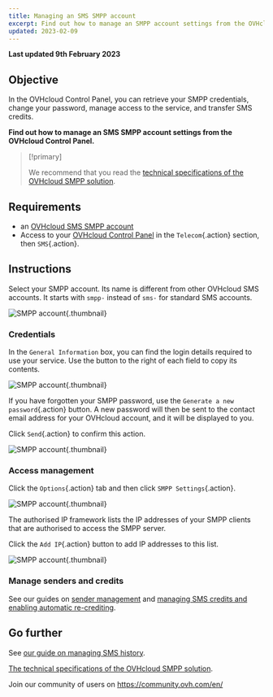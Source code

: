 ```yaml
---
title: Managing an SMS SMPP account
excerpt: Find out how to manage an SMPP account settings from the OVHcloud Control Panel
updated: 2023-02-09
---
```


**Last updated 9th February 2023**

## Objective

In the OVHcloud Control Panel, you can retrieve your SMPP credentials, change your password, manage access to the service, and transfer SMS credits.

**Find out how to manage an SMS SMPP account settings from the OVHcloud Control Panel.**

> [!primary]
>
> We recommend that you read the [technical specifications of the OVHcloud SMPP solution](/pages/telecom/sms/smpp-specification).

## Requirements

- an [OVHcloud SMS SMPP account](https://www.ovhcloud.com/en-gb/sms/api-sms/)
- Access to your [OVHcloud Control Panel](https://www.ovh.com/auth/?action=gotomanager&from=https://www.ovh.co.uk/&ovhSubsidiary=GB) in the `Telecom`{.action} section, then `SMS`{.action}.

## Instructions

Select your SMPP account. Its name is different from other OVHcloud SMS accounts. It starts with `smpp-` instead of `sms-` for standard SMS accounts.

![SMPP account](images/smpp-account.png){.thumbnail}

### Credentials

In the `General Information` box, you can find the login details required to use your service. Use the button to the right of each field to copy its contents.

![SMPP account](images/smpp-account-ID.png){.thumbnail}

If you have forgotten your SMPP password, use the `Generate a new password`{.action} button. A new password will then be sent to the contact email address for your OVHcloud account, and it will be displayed to you.<br>

Click `Send`{.action} to confirm this action.

![SMPP account](images/smpp-account-password.png){.thumbnail}

### Access management

Click the `Options`{.action} tab and then click `SMPP Settings`{.action}.

![SMPP account](images/smpp-acl0.png){.thumbnail}

The authorised IP framework lists the IP addresses of your SMPP clients that are authorised to access the SMPP server.

Click the `Add IP`{.action} button to add IP addresses to this list.

![SMPP account](images/smpp-acl1.png){.thumbnail}

### Manage senders and credits

See our guides on [sender management](/pages/telecom/sms/envoyer_des_sms_depuis_mon_espace_client#step-3-choose-an-sms-sender) and [managing SMS credits and enabling automatic re-crediting](/pages/telecom/sms/activer_la_recharge_automatique_du_credit_sms).

## Go further

See [our guide on managing SMS history](/pages/telecom/sms/gerer_l_historique_des_sms).

[The technical specifications of the OVHcloud SMPP solution](/pages/telecom/sms/smpp-specification).

Join our community of users on <https://community.ovh.com/en/>
